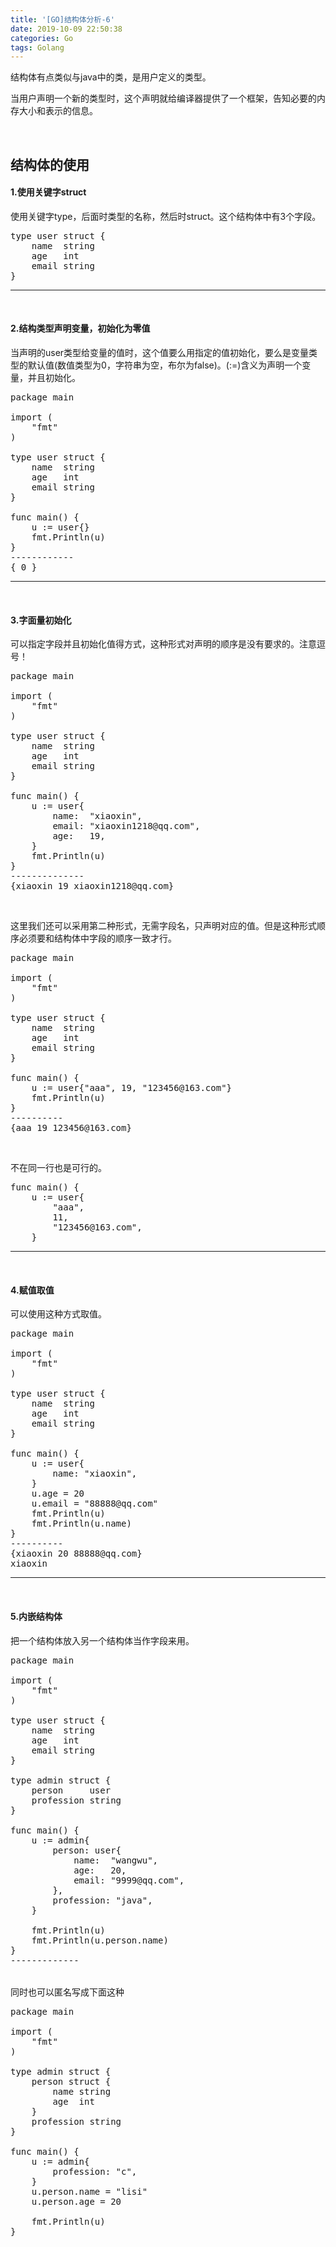 ```yaml
---
title: '[GO]结构体分析-6'
date: 2019-10-09 22:50:38
categories: Go
tags: Golang
---
```


结构体有点类似与java中的类，是用户定义的类型。<!--more-->

当用户声明一个新的类型时，这个声明就给编译器提供了一个框架，告知必要的内存大小和表示的信息。

&nbsp;

## 结构体的使用

#### 1.使用关键字struct

使用关键字type，后面时类型的名称，然后时struct。这个结构体中有3个字段。
<pre class="lang:default decode:true">type user struct {
	name  string
	age   int
	email string
}
</pre>

* * *

&nbsp;

#### 2.结构类型声明变量，初始化为零值

当声明的user类型给变量的值时，这个值要么用指定的值初始化，要么是变量类型的默认值(数值类型为0，字符串为空，布尔为false)。(:=)含义为声明一个变量，并且初始化。
<pre class="lang:default decode:true">package main

import (
	"fmt"
)

type user struct {
	name  string
	age   int
	email string
}

func main() {
	u := user{}
	fmt.Println(u)
}
------------
{ 0 }</pre>

* * *

&nbsp;

#### 3.字面量初始化

可以指定字段并且初始化值得方式，这种形式对声明的顺序是没有要求的。注意逗号！
<pre class="lang:default decode:true ">package main

import (
	"fmt"
)

type user struct {
	name  string
	age   int
	email string
}

func main() {
	u := user{
		name:  "xiaoxin",
		email: "xiaoxin1218@qq.com",
		age:   19,
	}
	fmt.Println(u)
}
--------------
{xiaoxin 19 xiaoxin1218@qq.com}</pre>
&nbsp;

这里我们还可以采用第二种形式，无需字段名，只声明对应的值。但是这种形式顺序必须要和结构体中字段的顺序一致才行。
<pre class="lang:default decode:true ">package main

import (
	"fmt"
)

type user struct {
	name  string
	age   int
	email string
}

func main() {
	u := user{"aaa", 19, "123456@163.com"}
	fmt.Println(u)
}
----------
{aaa 19 123456@163.com}</pre>
&nbsp;

不在同一行也是可行的。
<pre class="lang:default decode:true ">func main() {
	u := user{
		"aaa",
		11,
		"123456@163.com",
	}</pre>

* * *

&nbsp;

#### 4.赋值取值

可以使用这种方式取值。
<pre class="lang:default decode:true ">package main

import (
	"fmt"
)

type user struct {
	name  string
	age   int
	email string
}

func main() {
	u := user{
		name: "xiaoxin",
	}
	u.age = 20
	u.email = "88888@qq.com"
	fmt.Println(u)
	fmt.Println(u.name)
}
----------
{xiaoxin 20 88888@qq.com}
xiaoxin</pre>

* * *

&nbsp;

#### 5.内嵌结构体

把一个结构体放入另一个结构体当作字段来用。
<pre class="lang:default decode:true ">package main

import (
	"fmt"
)

type user struct {
	name  string
	age   int
	email string
}

type admin struct {
	person     user
	profession string
}

func main() {
	u := admin{
		person: user{
			name:  "wangwu",
			age:   20,
			email: "9999@qq.com",
		},
		profession: "java",
	}

	fmt.Println(u)
	fmt.Println(u.person.name)
}
-------------
&nbsp;

同时也可以匿名写成下面这种
<pre class="lang:default decode:true ">package main

import (
	"fmt"
)

type admin struct {
	person struct {
		name string
		age  int
	}
	profession string
}

func main() {
	u := admin{
		profession: "c",
	}
	u.person.name = "lisi"
	u.person.age = 20

	fmt.Println(u)
}
</pre>
&nbsp;
